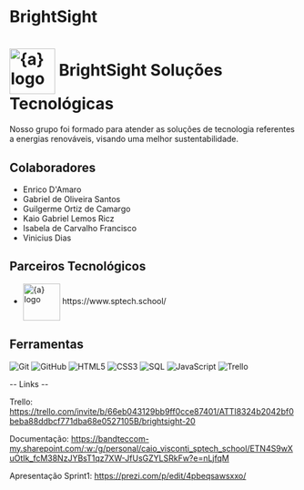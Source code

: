 # BrightSight

<h1>
<img align="center" width="80px" src="C:\Users\etmca\OneDrive\Área de Trabalho\SPTech\2ª Sprint\WhatsApp Image 2024-09-19 at 20.49.46.jpeg" img width="80" alt="{a} logo" class="img-fluid"></a>
    <span>BrightSight Soluções Tecnológicas</span>
</h1>

Nosso grupo foi formado para atender as soluções de tecnologia referentes a energias renováveis, visando uma melhor sustentabilidade.

## Colaboradores
- Enrico D'Amaro
- Gabriel de Oliveira Santos
- Guilgerme Ortiz de Camargo
- Kaio Gabriel Lemos Ricz
- Isabela de Carvalho Francisco
- Vinicius Dias

## Parceiros Tecnológicos
- <a href="https://www.sptech.school/">
      <img align="center" width="65px" src="https://moodle.sptech.school/pluginfile.php/1/core_admin/logo/0x150/1692971033/sptech_principal_ciano.png" alt="{a} logo" class="img-fluid"></a> https://www.sptech.school/

## Ferramentas
![Git](https://img.shields.io/badge/Git-000?style=for-the-badge&logo=git)
![GitHub](https://img.shields.io/badge/GitHub-000?style=for-the-badge&logo=github)
![HTML5](https://img.shields.io/badge/HTML-000?style=for-the-badge&logo=html5)
![CSS3](https://img.shields.io/badge/CSS-000?style=for-the-badge&logo=css3&logoColor=30A3DC)
![SQL](https://img.shields.io/badge/sql-000?style=for-the-badge&logo=mysql)
![JavaScript](https://img.shields.io/badge/JavaScript-000?style=for-the-badge&logo=javascript)
![Trello](https://img.shields.io/badge/trello-000?style=for-the-badge&logo=trello&logoColor=30A3DC)

-- Links --

Trello: https://trello.com/invite/b/66eb043129bb9ff0cce87401/ATTI8324b2042bf0beba88ddbcf771dba68e0527105B/brightsight-20

Documentação: https://bandteccom-my.sharepoint.com/:w:/g/personal/caio_visconti_sptech_school/ETN4S9wXuOtIk_fcM38NzJYBsT1qz7XW-JfUsGZYLSRkFw?e=nLjfqM

Apresentação Sprint1: https://prezi.com/p/edit/4pbeqsawsxxo/
